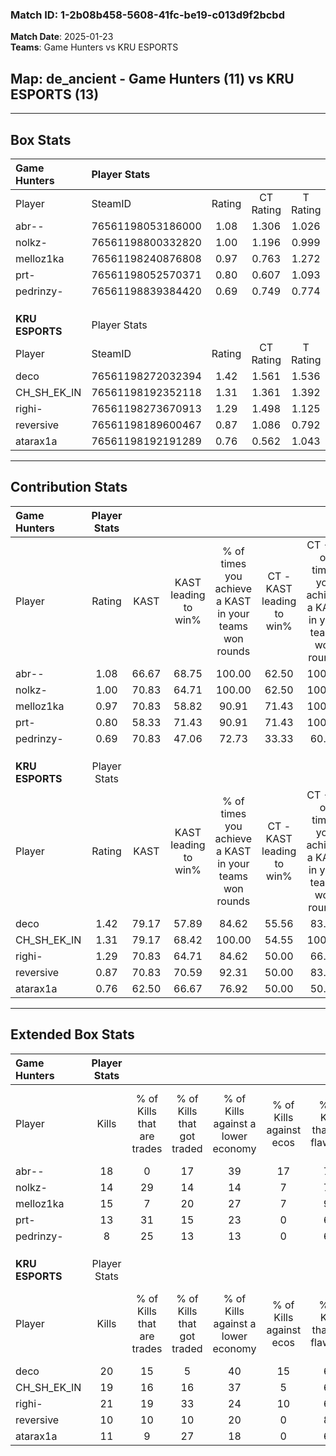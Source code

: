 ### Match ID: 1-2b08b458-5608-41fc-be19-c013d9f2bcbd  
**Match Date**: 2025-01-23  
**Teams**: Game Hunters vs KRU ESPORTS  

## **Map**: de_ancient - Game Hunters (11) vs KRU ESPORTS (13)  
---  

## Box Stats  

| **Game Hunters** | Player Stats      |        |           |          |       |       |       |         |        |      |     |
| :- | :- | :-: | :-: | :-: | :-: | :-: | :-: | :-: | :-: | :-: | :-: |
| Player           | SteamID           | Rating | CT Rating | T Rating | KAST  |  ADR  | Kills | Assists | Deaths | K/D  | HS% |
| abr--            | 76561198053186000 |  1.08  |   1.306   |  1.026   | 66.67 | 67.2  |  18   |    5    |   16   | 1.13 | 50  |
| nolkz-           | 76561198800332820 |  1.00  |   1.196   |  0.999   | 70.83 | 75.2  |  14   |    7    |   16   | 0.88 | 71  |
| melloz1ka        | 76561198240876808 |  0.97  |   0.763   |  1.272   | 70.83 | 66.0  |  15   |    5    |   17   | 0.88 | 40  |
| prt-             | 76561198052570371 |  0.80  |   0.607   |  1.093   | 58.33 | 65.2  |  13   |    4    |   17   | 0.76 | 53  |
| pedrinzy-        | 76561198839384420 |  0.69  |   0.749   |  0.774   | 70.83 | 46.5  |   8   |    8    |   16   | 0.50 | 50  |
|                  |                   |        |           |          |       |       |       |         |        |      |     |
|                  |                   |        |           |          |       |       |       |         |        |      |     |
|                  |                   |        |           |          |       |       |       |         |        |      |     |
| **KRU ESPORTS**  | Player Stats      |        |           |          |       |       |       |         |        |      |     |
| Player           | SteamID           | Rating | CT Rating | T Rating | KAST  |  ADR  | Kills | Assists | Deaths | K/D  | HS% |
| deco             | 76561198272032394 |  1.42  |   1.561   |  1.536   | 79.17 | 102.2 |  20   |    6    |   13   | 1.54 | 45  |
| CH_SH_EK_IN      | 76561198192352118 |  1.31  |   1.361   |  1.392   | 79.17 | 84.7  |  19   |    6    |   14   | 1.36 | 42  |
| righi-           | 76561198273670913 |  1.29  |   1.498   |  1.125   | 70.83 | 91.7  |  21   |    4    |   16   | 1.31 | 66  |
| reversive        | 76561198189600467 |  0.87  |   1.086   |  0.792   | 70.83 | 52.0  |  10   |    8    |   12   | 0.83 | 20  |
| atarax1a         | 76561198192191289 |  0.76  |   0.562   |  1.043   | 62.50 | 45.6  |  11   |    2    |   14   | 0.79 | 27  |
---  

## Contribution Stats  

| **Game Hunters** | Player Stats |       |                      |                                                        |                           |                                                             |                          |                                                            |
| :- | :-: | :-: | :-: | :-: | :-: | :-: | :-: | :-: |
| Player           |    Rating    | KAST  | KAST leading to win% | % of times you achieve a KAST in your teams won rounds | CT - KAST leading to win% | CT - % of times you achieve a KAST in your teams won rounds | T - KAST leading to win% | T - % of times you achieve a KAST in your teams won rounds |
| abr--            |     1.08     | 66.67 |        68.75         |                         100.00                         |           62.50           |                           100.00                            |          75.00           |                           100.00                           |
| nolkz-           |     1.00     | 70.83 |        64.71         |                         100.00                         |           62.50           |                           100.00                            |          66.67           |                           100.00                           |
| melloz1ka        |     0.97     | 70.83 |        58.82         |                         90.91                          |           71.43           |                           100.00                            |          50.00           |                           83.33                            |
| prt-             |     0.80     | 58.33 |        71.43         |                         90.91                          |           71.43           |                           100.00                            |          71.43           |                           83.33                            |
| pedrinzy-        |     0.69     | 70.83 |        47.06         |                         72.73                          |           33.33           |                            60.00                            |          62.50           |                           83.33                            |
|                  |              |       |                      |                                                        |                           |                                                             |                          |                                                            |
|                  |              |       |                      |                                                        |                           |                                                             |                          |                                                            |
|                  |              |       |                      |                                                        |                           |                                                             |                          |                                                            |
| **KRU ESPORTS**  | Player Stats |       |                      |                                                        |                           |                                                             |                          |                                                            |
| Player           |    Rating    | KAST  | KAST leading to win% | % of times you achieve a KAST in your teams won rounds | CT - KAST leading to win% | CT - % of times you achieve a KAST in your teams won rounds | T - KAST leading to win% | T - % of times you achieve a KAST in your teams won rounds |
| deco             |     1.42     | 79.17 |        57.89         |                         84.62                          |           55.56           |                            83.33                            |          60.00           |                           85.71                            |
| CH_SH_EK_IN      |     1.31     | 79.17 |        68.42         |                         100.00                         |           54.55           |                           100.00                            |          87.50           |                           100.00                           |
| righi-           |     1.29     | 70.83 |        64.71         |                         84.62                          |           50.00           |                            66.67                            |          77.78           |                           100.00                           |
| reversive        |     0.87     | 70.83 |        70.59         |                         92.31                          |           50.00           |                            83.33                            |          100.00          |                           100.00                           |
| atarax1a         |     0.76     | 62.50 |        66.67         |                         76.92                          |           50.00           |                            50.00                            |          77.78           |                           100.00                           |
---  

## Extended Box Stats  

| **Game Hunters** | Player Stats |                            |                            |                                    |                         |                              |                                 |        |                             |                                     |                          |                               |                            |
| :- | :-: | :-: | :-: | :-: | :-: | :-: | :-: | :-: | :-: | :-: | :-: | :-: | :-: |
| Player           |    Kills     | % of Kills that are trades | % of Kills that got traded | % of Kills against a lower economy | % of Kills against ecos | % of Kills that are flawless | % of Kills that are close duels | Deaths | % of Deaths that get traded | % of Deaths against a lower economy | % of Deaths against ecos | % of Deaths that are flawless | % of Deaths that are close |
| abr--            |      18      |             0              |             17             |                 39                 |           17            |              72              |                0                |   16   |             25              |                 25                  |            0             |              69               |             0              |
| nolkz-           |      14      |             29             |             14             |                 14                 |            7            |              71              |               14                |   16   |             25              |                 31                  |            6             |              75               |             0              |
| melloz1ka        |      15      |             7              |             20             |                 27                 |            7            |              93              |                7                |   17   |             12              |                 24                  |            6             |              82               |             0              |
| prt-             |      13      |             31             |             15             |                 23                 |            0            |              69              |                0                |   17   |             12              |                 24                  |            6             |              41               |             6              |
| pedrinzy-        |      8       |             25             |             13             |                 13                 |            0            |              63              |                0                |   16   |             19              |                 25                  |            6             |              63               |             13             |
|                  |              |                            |                            |                                    |                         |                              |                                 |        |                             |                                     |                          |                               |                            |
|                  |              |                            |                            |                                    |                         |                              |                                 |        |                             |                                     |                          |                               |                            |
|                  |              |                            |                            |                                    |                         |                              |                                 |        |                             |                                     |                          |                               |                            |
| **KRU ESPORTS**  | Player Stats |                            |                            |                                    |                         |                              |                                 |        |                             |                                     |                          |                               |                            |
| Player           |    Kills     | % of Kills that are trades | % of Kills that got traded | % of Kills against a lower economy | % of Kills against ecos | % of Kills that are flawless | % of Kills that are close duels | Deaths | % of Deaths that get traded | % of Deaths against a lower economy | % of Deaths against ecos | % of Deaths that are flawless | % of Deaths that are close |
| deco             |      20      |             15             |             5              |                 40                 |           15            |              65              |                5                |   13   |             15              |                 31                  |            0             |              69               |             8              |
| CH_SH_EK_IN      |      19      |             16             |             16             |                 37                 |            5            |              68              |                5                |   14   |             21              |                 21                  |            0             |              64               |             0              |
| righi-           |      21      |             19             |             33             |                 24                 |           10            |              67              |                0                |   16   |              6              |                 25                  |            0             |              75               |             6              |
| reversive        |      10      |             10             |             10             |                 20                 |            0            |              80              |                0                |   12   |             25              |                 33                  |            0             |              92               |             0              |
| atarax1a         |      11      |             9              |             27             |                 18                 |            0            |              64              |                9                |   14   |             14              |                 21                  |            0             |              79               |             7              |
